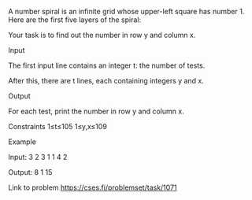 A number spiral is an infinite grid whose upper-left square has number 1. Here are the first five layers of the spiral:

Your task is to find out the number in row y and column x.

Input

The first input line contains an integer t: the number of tests.

After this, there are t lines, each containing integers y and x.

Output

For each test, print the number in row y and column x.

Constraints
    1≤t≤105
    1≤y,x≤109

Example

Input:
    3
    2 3
    1 1
    4 2

Output:
    8
    1
    15


Link to problem
    https://cses.fi/problemset/task/1071
